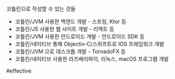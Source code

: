 코틀린으로 작성할 수 있는 것들
- 코틀린/JVM 사용한 백엔드 개발 - 스프링, Ktor 등
- 코틀린/JS 사용한 웹 사이트 개발 - 리액트 등
- 코틀린/JVM 사용한 안드로이드 개발 - 안드로이드 SDK 등
- 코틀린/네이티브 통해 Objectiv-C/스위프트로 IOS 프레임워크 개발
- 코틀린/JVM 으로 데스크톱 개발 - TornadoFX 등
- 코틀린/네이티브 사용한 라즈베리파이, 리눅스, macOS 프로그램 개발

#effective 